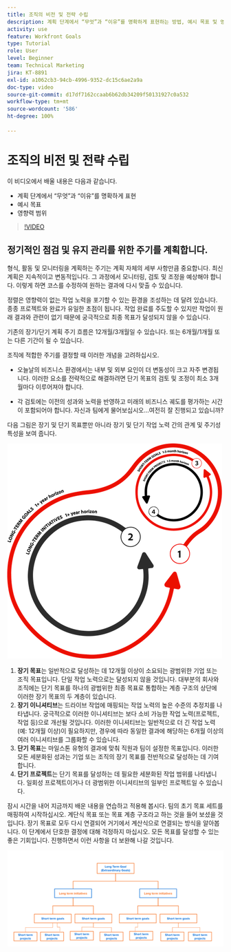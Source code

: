 ```yaml
---
title: 조직의 비전 및 전략 수립
description: 계획 단계에서 “무엇”과 “이유”를 명확하게 표현하는 방법, 예시 목표 및 영향력 범위에 대해 알아봅니다.
activity: use
feature: Workfront Goals
type: Tutorial
role: User
level: Beginner
team: Technical Marketing
jira: KT-8891
exl-id: a1062cb3-94cb-4996-9352-dc15c6ae2a9a
doc-type: video
source-git-commit: d17df7162ccaab6b62db34209f50131927c0a532
workflow-type: tm+mt
source-wordcount: '586'
ht-degree: 100%

---
```


# 조직의 비전 및 전략 수립

이 비디오에서 배울 내용은 다음과 같습니다.

* 계획 단계에서 “무엇”과 “이유”를 명확하게 표현
* 예시 목표
* 영향력 범위

>[!VIDEO](https://video.tv.adobe.com/v/335185/?quality=12&learn=on&enablevpops)

## 정기적인 점검 및 유지 관리를 위한 주기를 계획합니다.

형식, 활동 및 모니터링을 계획하는 주기는 계획 자체의 세부 사항만큼 중요합니다. 최신 계획은 지속적이고 변동적입니다. 그 과정에서 모니터링, 검토 및 조정을 예상해야 합니다. 이렇게 하면 코스를 수정하여 원하는 결과에 다시 맞출 수 있습니다.

정렬은 영향력이 없는 작업 노력을 포기할 수 있는 환경을 조성하는 데 달려 있습니다. 종종 프로젝트와 완료가 유일한 초점이 됩니다. 작업 완료를 주도할 수 있지만 작업이 원래 결과와 관련이 없기 때문에 궁극적으로 최종 목표가 달성되지 않을 수 있습니다.

기존의 장기/단기 계획 주기 흐름은 12개월/3개월일 수 있습니다. 또는 6개월/1개월 또는 다른 기간이 될 수 있습니다.

조직에 적합한 주기를 결정할 때 이러한 개념을 고려하십시오.

* 오늘날의 비즈니스 환경에서는 내부 및 외부 요인이 더 변동성이 크고 자주 변경됩니다. 이러한 요소를 전략적으로 해결하려면 단기 목표의 검토 및 조정이 최소 3개월마다 이루어져야 합니다.

* 각 검토에는 이전의 성과와 노력을 반영하고 미래의 비즈니스 궤도를 평가하는 시간이 포함되어야 합니다. 자신과 팀에게 물어보십시오...여전히 잘 진행되고 있습니까?

다음 그림은 장기 및 단기 목표뿐만 아니라 장기 및 단기 작업 노력 간의 관계 및 주기성 특성을 보여 줍니다.

![전략적 실행 주기의 그래픽](assets/02-workfront-goals-strategic-execution-cycle.png)

1. **장기 목표**&#x200B;는 일반적으로 달성하는 데 12개월 이상이 소요되는 광범위한 기업 또는 조직 목표입니다. 단일 작업 노력으로는 달성되지 않을 것입니다. 대부분의 회사와 조직에는 단기 목표를 하나의 광범위한 최종 목표로 통합하는 계층 구조의 상단에 이러한 장기 목표의 두 계층이 있습니다.
1. **장기 이니셔티브**&#x200B;는 드라이브 작업에 매핑되는 작업 노력의 높은 수준의 추정치를 나타냅니다. 궁극적으로 이러한 이니셔티브는 보다 소비 가능한 작업 노력(프로젝트, 작업 등)으로 개선될 것입니다. 이러한 이니셔티브는 일반적으로 더 긴 작업 노력(예: 12개월 이상)이 필요하지만, 경우에 따라 동일한 결과에 해당하는 6개월 이상의 여러 이니셔티브를 그룹화할 수 있습니다.
1. **단기 목표**&#x200B;는 마일스톤 유형의 결과에 맞춰 직원과 팀이 설정한 목표입니다. 이러한 모든 세분화된 성과는 기업 또는 조직의 장기 목표를 전반적으로 달성하는 데 기여합니다.
1. **단기 프로젝트**&#x200B;는 단기 목표를 달성하는 데 필요한 세분화된 작업 범위를 나타냅니다. 일회성 프로젝트이거나 더 광범위한 이니셔티브의 일부인 프로젝트일 수 있습니다.

<!--
Your turn graphic
-->

잠시 시간을 내어 지금까지 배운 내용을 연습하고 적용해 봅시다. 팀의 초기 목표 세트를 매핑하여 시작하십시오. 계단식 목표 또는 목표 계층 구조라고 하는 것을 들어 보셨을 것입니다. 장기 목표로 모두 다시 연결되어 거기에서 계산식으로 연결되는 방식을 알아봅니다. 이 단계에서 단호한 결정에 대해 걱정하지 마십시오. 모든 목표를 달성할 수 있는 좋은 기회입니다. 진행하면서 이런 사항을 더 보완해 나갈 것입니다.

![단기 및 장기 목표를 매핑하는 그래픽](assets/03-workfront-goals-goal-mapping.png)

